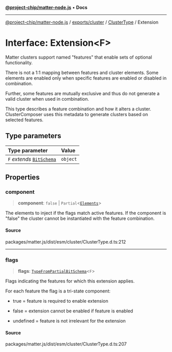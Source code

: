 [**@project-chip/matter-node.js**](../../../../../README.md) • **Docs**

***

[@project-chip/matter-node.js](../../../../../modules.md) / [exports/cluster](../../../README.md) / [ClusterType](../README.md) / Extension

# Interface: Extension\<F\>

Matter clusters support named "features" that enable sets of optional functionality.

There is not a 1:1 mapping between features and cluster elements.  Some elements are enabled only when specific
features are enabled or disabled in combination.

Further, some features are mutually exclusive and thus do not generate a valid cluster when used in combination.

This type describes a feature combination and how it alters a cluster. ClusterComposer uses this metadata to
generate clusters based on selected features.

## Type parameters

| Type parameter | Value |
| :------ | :------ |
| `F` *extends* [`BitSchema`](../../../../schema/README.md#bitschema) | `object` |

## Properties

### component

> **component**: `false` \| `Partial`\<[`Elements`](Elements.md)\>

The elements to inject if the flags match active features.  If the component is "false" the cluster cannot be
instantiated with the feature combination.

#### Source

packages/matter.js/dist/esm/cluster/ClusterType.d.ts:212

***

### flags

> **flags**: [`TypeFromPartialBitSchema`](../../../../schema/README.md#typefrompartialbitschemat)\<`F`\>

Flags indicating the features for which this extension applies.

For each feature the flag is a tri-state component:

  - true = feature is required to enable extension

  - false = extension cannot be enabled if feature is enabled

  - undefined = feature is not irrelevant for the extension

#### Source

packages/matter.js/dist/esm/cluster/ClusterType.d.ts:207

